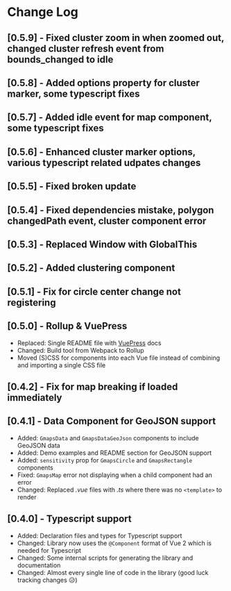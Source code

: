 # Change Log

## [0.5.9] - Fixed cluster zoom in when zoomed out, changed cluster refresh event from bounds_changed to idle
## [0.5.8] - Added options property for cluster marker, some typescript fixes
## [0.5.7] - Added idle event for map component, some typescript fixes
## [0.5.6] - Enhanced cluster marker options, various typescript related udpates changes
## [0.5.5] - Fixed broken update
## [0.5.4] - Fixed dependencies mistake, polygon changedPath event, cluster component error
## [0.5.3] - Replaced Window with GlobalThis
## [0.5.2] - Added clustering component
## [0.5.1] - Fix for circle center change not registering
## [0.5.0] - Rollup & VuePress
- Replaced: Single README file with [VuePress](https://vuepress.vuejs.org/) docs
- Changed: Build tool from Webpack to Rollup
- Moved (S)CSS for components into each Vue file instead of combining and importing a single CSS file

## [0.4.2] - Fix for map breaking if loaded immediately
## [0.4.1] - Data Component for GeoJSON support
- Added: `GmapsData` and `GmapsDataGeoJson` components to include GeoJSON data
- Added: Demo examples and README section for GeoJSON support
- Added: `sensitivity` prop for `GmapsCircle` and `GmapsRectangle` components
- Fixed: `GmapsMap` error not displaying when a child component had an error
- Changed: Replaced _.vue_ files with _.ts_ where there was no `<template>` to render

## [0.4.0] - Typescript support
- Added: Declaration files and types for Typescript support
- Changed: Library now uses the `@Component` format of Vue 2 which is needed for Typescript
- Changed: Some internal scripts for generating the library and documentation
- Changed: Almost every single line of code in the library (good luck tracking changes 😥)
